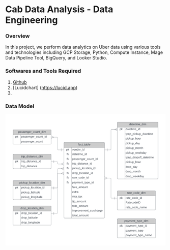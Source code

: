 # Cab Data Analysis - Data Engineering

### Overview

In this project, we perform data analytics on Uber data using various tools and technologies including GCP Storage, Python, Compute Instance, Mage Data Pipeline Tool, BigQuery, and Looker Studio.

### Softwares and Tools Required

1. [Github](https://github.com)
2. [Lucidchart] (https://lucid.app)
3.

### Data Model
<img src="data_model.png">

